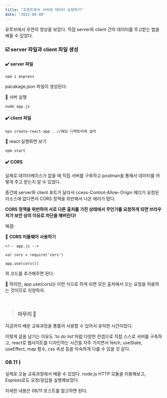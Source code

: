 ```yaml
---
title: "프론트에서 서버에 데이터 요청하기"
date: "2022-08-08"
---
```


유투브에서 우연히 영상을 보았다.
직접 server와 client 간의 데이터를 주고받는 법을 배울 수 있었다.

### ☑️ server 파일과 client 파일 생성

#### ✔️ server 파일

```
npm i express
```
pacakage.json 파일이 생성된다.

🔹 서버 실행
```
node app.js
```

#### ✔️ client 파일

```
npx create-react-app . //해당 디렉토리에 설치
```

🔹 react 실행화면 보기
```
npm start
```

#### ✔️ CORS

실제로 데이터베이스가 없을 때 직접 서버를 구축하고 postman을 통해서 데이터를 어떻게 주고 받는지 알 수 있었다.

중간에 server와 client 포트가 달라서 ccess-Control-Allow-Origin 헤더가 요청된 리소스에 없다면서 CORS 정책을 위반해서 나온 에러가 떴다.

**CORS 정책을 위반하여 서로 다른 출처를 가진 상태에서 무언가를 요청하게 되면 브라우저가 보안 상의 이유로 차단을 해버린다!**

해결:

🔹 **CORS 미들웨어 사용하기**

```
<!-- app.js -->

var cors = require('cors')

app.use(cors())
```

위 코드를 추가해주면 된다.

📍 하지만, app.use(cors()) 이런 식으로 하게 되면 모든 출처에서 오는 요청을 허용하는 것이므로 지양하자.

<br>

> ### 마무리 👀

지금까지 배운 교육과정을 통틀어 사용할 수 있어서 유익한 시간이었다. 

이렇게 글을 남기는 이유도 'to do list'처럼 다양한 컨셉으로 직접 스스로 서버를 구축하고, react로 웹사이트를 디자인하는 시간을 자주 가지면서 fetch, useState, useEffect, map 함수, css 속성 등을 익숙하게 다룰 수 있을 것 같다.

### 08.11 )

실제로 오늘 교육과정에서 배울 수 있었다. node.js HTTP 모듈을 이용해보고, Express로도 요청/응답을 실행해보았다.

자세한 내용은 08/11 포스트를 참고하면 된다.